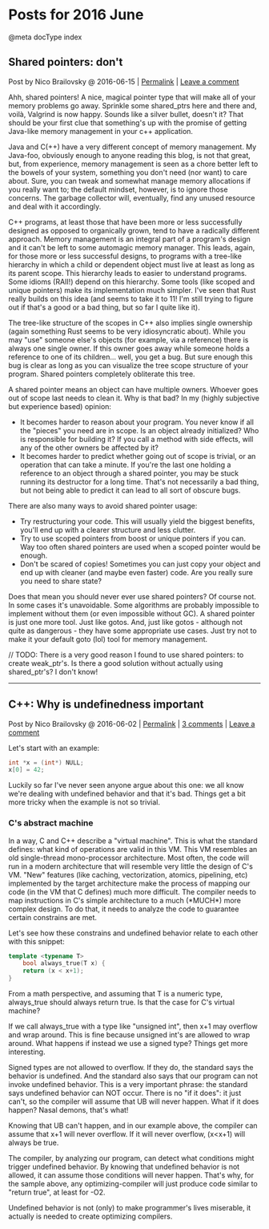 # Posts for 2016 June

@meta docType index

## Shared pointers: don't

Post by Nico Brailovsky @ 2016-06-15 | [Permalink](md_blog/2016/0615_Sharedpointersdont.md)  | [Leave a comment](https://github.com/nicolasbrailo/nicolasbrailo.github.io/issues/new?title=Comment@md_blog/2016/0615_Sharedpointersdont.md&body=I%20have%20a%20comment!)

Ahh, shared pointers! A nice, magical pointer type that will make all of your memory problems go away. Sprinkle some shared\_ptrs here and there and, voilà, Valgrind is now happy. Sounds like a silver bullet, doesn't it? That should be your first clue that something's up with the promise of getting Java-like memory management in your c++ application.

Java and C(++) have a very different concept of memory management. My Java-foo, obviously enough to anyone reading this blog, is not that great, but, from experience, memory management is seen as a chore better left to the bowels of your system, something you don't need (nor want) to care about. Sure, you can tweak and somewhat manage memory allocations if you really want to; the default mindset, however, is to ignore those concerns. The garbage collector will, eventually, find any unused resource and deal with it accordingly.

C++ programs, at least those that have been more or less successfully designed as opposed to organically grown, tend to have a radically different approach. Memory management is an integral part of a program's design and it can't be left to some automagic memory manager. This leads, again, for those more or less successful designs, to programs with a tree-like hierarchy in which a child or dependent object must live at least as long as its parent scope. This hierarchy leads to easier to understand programs. Some idioms (RAII!) depend on this hierarchy. Some tools (like scoped and unique pointers) make its implementation much simpler. I've seen that Rust really builds on this idea (and seems to take it to 11! I'm still trying to figure out if that's a good or a bad thing, but so far I quite like it).

The tree-like structure of the scopes in C++ also implies single ownership (again something Rust seems to be very idiosyncratic about). While you may "use" someone else's objects (for example, via a reference) there is always one single owner. If this owner goes away while someone holds a reference to one of its children... well, you get a bug. But sure enough this bug is clear as long as you can visualize the tree scope structure of your program. Shared pointers completely obliterate this tree.

A shared pointer means an object can have multiple owners. Whoever goes out of scope last needs to clean it. Why is that bad? In my (highly subjective but experience based) opinion:

* It becomes harder to reason about your program. You never know if all the "pieces" you need are in scope. Is an object already initialized? Who is responsible for building it? If you call a method with side effects, will any of the other owners be affected by it?
* It becomes harder to predict whether going out of scope is trivial, or an operation that can take a minute. If you're the last one holding a reference to an object through a shared pointer, you may be stuck running its destructor for a long time. That's not necessarily a bad thing, but not being able to predict it can lead to all sort of obscure bugs.

There are also many ways to avoid shared pointer usage:

* Try restructuring your code. This will usually yield the biggest benefits, you'll end up with a clearer structure and less clutter.
* Try to use scoped pointers from boost or unique pointers if you can. Way too often shared pointers are used when a scoped pointer would be enough.
* Don't be scared of copies! Sometimes you can just copy your object and end up with cleaner (and maybe even faster) code. Are you really sure you need to share state?

Does that mean you should never ever use shared pointers? Of course not. In some cases it's unavoidable. Some algorithms are probably impossible to implement without them (or even impossible without GC). A shared pointer is just one more tool. Just like gotos. And, just like gotos - although not quite as dangerous - they have some appropriate use cases. Just try not to make it your default goto (lol) tool for memory management.

// TODO: There is a very good reason I found to use shared pointers: to create weak\_ptr's. Is there a good solution without actually using shared\_ptr's? I don't know!





---

## C++: Why is undefinedness important

Post by Nico Brailovsky @ 2016-06-02 | [Permalink](md_blog/2016/0602_CWhyisundefinednessimportant.md) | [3 comments](md_blog/2016/0602_CWhyisundefinednessimportant.md) | [Leave a comment](https://github.com/nicolasbrailo/nicolasbrailo.github.io/issues/new?title=Comment@md_blog/2016/0602_CWhyisundefinednessimportant.md&body=I%20have%20a%20comment!)

Let's start with an example:

```c++
int *x = (int*) NULL;
x[0] = 42;
```

Luckily so far I've never seen anyone argue about this one: we all know we're dealing with undefined behavior and that it's bad. Things get a bit more tricky when the example is not so trivial.

### C's abstract machine

In a way, C and C++ describe a "virtual machine". This is what the standard defines: what kind of operations are valid in this VM. This VM resembles an old single-thread mono-processor architecture. Most often, the code will run in a modern architecture that will resemble very little the design of C's VM. "New" features (like caching, vectorization, atomics, pipelining, etc) implemented by the target architecture make the process of mapping our code (in the VM that C defines) much more difficult. The compiler needs to map instructions in C's simple architecture to a much (\*MUCH\*) more complex design. To do that, it needs to analyze the code to guarantee certain constrains are met.

Let's see how these constrains and undefined behavior relate to each other with this snippet:

```c++
template <typename T>
    bool always_true(T x) {
    return (x < x+1);
}
```

From a math perspective, and assuming that T is a numeric type, always\_true should always return true. Is that the case for C's virtual machine?

If we call always\_true with a type like "unsigned int", then x+1 may overflow and wrap around. This is fine because unsigned int's are allowed to wrap around. What happens if instead we use a signed type? Things get more interesting.

Signed types are not allowed to overflow. If they do, the standard says the behavior is undefined. And the standard also says that our program can not invoke undefined behavior. This is a very important phrase: the standard says undefined behavior can NOT occur. There is no "if it does": it just can't, so the compiler will assume that UB will never happen. What if it does happen? Nasal demons, that's what!

Knowing that UB can't happen, and in our example above, the compiler can assume that x+1 will never overflow. If it will never overflow, (x<x+1) will always be true.

The compiler, by analyzing our program, can detect what conditions might trigger undefined behavior. By knowing that undefined behavior is not allowed, it can assume those conditions will never happen. That's why, for the sample above, any optimizing-compiler will just produce code similar to "return true", at least for -O2.

Undefined behavior is not (only) to make programmer's lives miserable, it actually is needed to create optimizing compilers.






